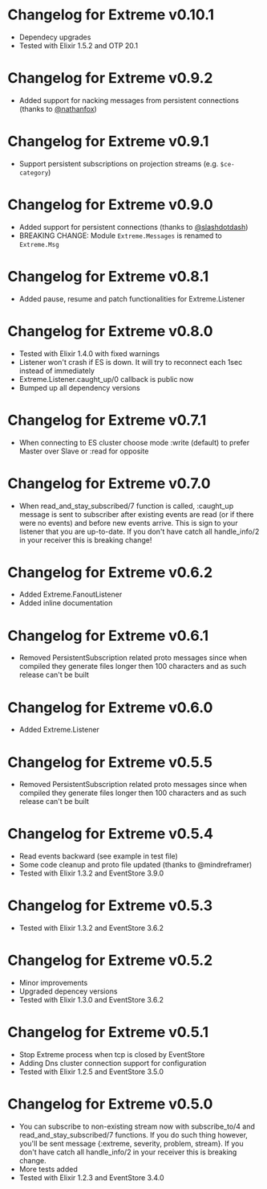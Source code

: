 # Changelog for Extreme v0.10.1
  * Dependecy upgrades
  * Tested with Elixir 1.5.2 and OTP 20.1

# Changelog for Extreme v0.9.2
  * Added support for nacking messages from persistent connections (thanks to [@nathanfox](https://github.com/nathanfox))

# Changelog for Extreme v0.9.1
  * Support persistent subscriptions on projection streams (e.g. `$ce-category`)

# Changelog for Extreme v0.9.0
  * Added support for persistent connections (thanks to [@slashdotdash](https://github.com/slashdotdash))
  * BREAKING CHANGE: Module `Extreme.Messages` is renamed to `Extreme.Msg`

# Changelog for Extreme v0.8.1
  * Added pause, resume and patch functionalities for Extreme.Listener

# Changelog for Extreme v0.8.0
  * Tested with Elixir 1.4.0 with fixed warnings
  * Listener won't crash if ES is down. It will try to reconnect each 1sec instead of immediately
  * Extreme.Listener.caught_up/0 callback is public now
  * Bumped up all dependency versions

# Changelog for Extreme v0.7.1
  * When connecting to ES cluster choose mode :write (default) to prefer Master over Slave or :read for opposite

# Changelog for Extreme v0.7.0
  * When read_and_stay_subscribed/7 function is called, :caught_up message is sent to subscriber after existing events
    are read (or if there were no events) and before new events arrive. This is sign to your listener that you are
    up-to-date. If you don't have catch all handle_info/2 in your receiver this is breaking change!

# Changelog for Extreme v0.6.2
  * Added Extreme.FanoutListener
  * Added inline documentation

# Changelog for Extreme v0.6.1
  * Removed PersistentSubscription related proto messages since when compiled
    they generate files longer then 100 characters and as such release can't be built

# Changelog for Extreme v0.6.0
  * Added Extreme.Listener

# Changelog for Extreme v0.5.5
  * Removed PersistentSubscription related proto messages since when compiled
    they generate files longer then 100 characters and as such release can't be built

# Changelog for Extreme v0.5.4
  * Read events backward (see example in test file)
  * Some code cleanup and proto file updated (thanks to @mindreframer)
  * Tested with Elixir 1.3.2 and EventStore 3.9.0

# Changelog for Extreme v0.5.3
  * Tested with Elixir 1.3.2 and EventStore 3.6.2


# Changelog for Extreme v0.5.2
  * Minor improvements
  * Upgraded depencey versions
  * Tested with Elixir 1.3.0 and EventStore 3.6.2


# Changelog for Extreme v0.5.1

  * Stop Extreme process when tcp is closed by EventStore
  * Adding Dns cluster connection support for configuration
  * Tested with Elixir 1.2.5 and EventStore 3.5.0


# Changelog for Extreme v0.5.0

  * You can subscribe to non-existing stream now with subscribe_to/4 and read_and_stay_subscribed/7 functions. If you do such thing however, you'll be sent message {:extreme, severity, problem, stream}. If you don't have catch all handle_info/2 in your receiver this is breaking change.
  * More tests added
  * Tested with Elixir 1.2.3 and EventStore 3.4.0
